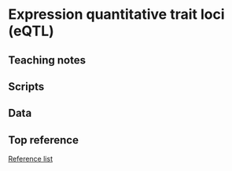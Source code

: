 # Expression quantitative trait loci (eQTL)

## Teaching notes

## Scripts

## Data

## Top reference
[Reference list](reference.md)


